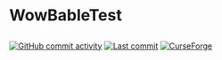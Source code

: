 # WowBableTest

## 

[![GitHub commit activity](https://img.shields.io/github/commit-activity/m/anteos59/<<REPOSITORY>>)](https://github.com/anteos59/<<REPOSITORY>>/commits/master) [![Last commit](https://img.shields.io/github/last-commit/anteos59/<<REPOSITORY>>)](https://github.com/anteos59/<<REPOSITORY>>/commits/master) [![CurseForge](https://img.shields.io/curseforge/dt/0?label=CurseForge&color=F16436)](https://www.curseforge.com/wow/addons/<<CURSEFORGE_PROJECT_NAME>>)

